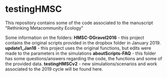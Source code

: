 # testingHMSC

This repository contains some of the code associated to the manuscript "Rethinking Metacommunity Ecology"

Some information on the folders:
**HMSC-DGravel2016** - this project contains the original scripts provided in the dropbox folder in January 2019. 
**update1_Jan18** - this project uses the original functions, but edits were made to the parameters in the simulations
**aboutScripts-FAQ** - this folder has some questions/answers regarding the code, the functions and some of the provided data. 
**testingHMSCv2** - new simulations/scenarios and work associated to the 2019 cycle will be found here.
